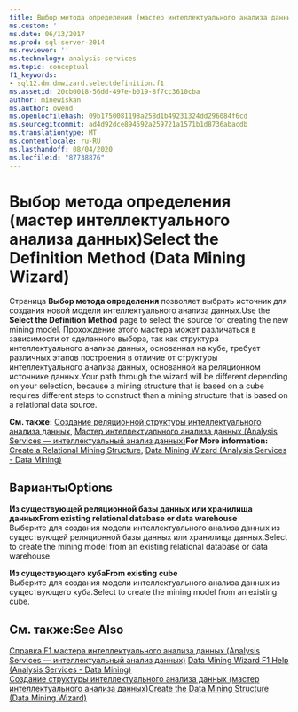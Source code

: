 ```yaml
---
title: Выбор метода определения (мастер интеллектуального анализа данных) | Документация Майкрософт
ms.custom: ''
ms.date: 06/13/2017
ms.prod: sql-server-2014
ms.reviewer: ''
ms.technology: analysis-services
ms.topic: conceptual
f1_keywords:
- sql12.dm.dmwizard.selectdefinition.f1
ms.assetid: 20cb0018-56dd-497e-b019-8f7cc3610cba
author: minewiskan
ms.author: owend
ms.openlocfilehash: 09b1750081198a258d1b49231324dd296084f6cd
ms.sourcegitcommit: ad4d92dce894592a259721a1571b1d8736abacdb
ms.translationtype: MT
ms.contentlocale: ru-RU
ms.lasthandoff: 08/04/2020
ms.locfileid: "87738876"
---
```

# <a name="select-the-definition-method-data-mining-wizard"></a><span data-ttu-id="9146b-102">Выбор метода определения (мастер интеллектуального анализа данных)</span><span class="sxs-lookup"><span data-stu-id="9146b-102">Select the Definition Method (Data Mining Wizard)</span></span>
  <span data-ttu-id="9146b-103">Страница **Выбор метода определения** позволяет выбрать источник для создания новой модели интеллектуального анализа данных.</span><span class="sxs-lookup"><span data-stu-id="9146b-103">Use the **Select the Definition Method** page to select the source for creating the new mining model.</span></span> <span data-ttu-id="9146b-104">Прохождение этого мастера может различаться в зависимости от сделанного выбора, так как структура интеллектуального анализа данных, основанная на кубе, требует различных этапов построения в отличие от структуры интеллектуального анализа данных, основанной на реляционном источнике данных.</span><span class="sxs-lookup"><span data-stu-id="9146b-104">Your path through the wizard will be different depending on your selection, because a mining structure that is based on a cube requires different steps to construct than a mining structure that is based on a relational data source.</span></span>  
  
 <span data-ttu-id="9146b-105">**См. также:** [Создание реляционной структуры интеллектуального анализа данных](data-mining/create-a-relational-mining-structure.md), [Мастер интеллектуального анализа данных (Analysis Services — интеллектуальный анализ данных)](data-mining/data-mining-wizard-analysis-services-data-mining.md)</span><span class="sxs-lookup"><span data-stu-id="9146b-105">**For More information:** [Create a Relational Mining Structure](data-mining/create-a-relational-mining-structure.md), [Data Mining Wizard &#40;Analysis Services - Data Mining&#41;](data-mining/data-mining-wizard-analysis-services-data-mining.md)</span></span>  
  
## <a name="options"></a><span data-ttu-id="9146b-106">Варианты</span><span class="sxs-lookup"><span data-stu-id="9146b-106">Options</span></span>  
 <span data-ttu-id="9146b-107">**Из существующей реляционной базы данных или хранилища данных**</span><span class="sxs-lookup"><span data-stu-id="9146b-107">**From existing relational database or data warehouse**</span></span>  
 <span data-ttu-id="9146b-108">Выберите для создания модели интеллектуального анализа данных из существующей реляционной базы данных или хранилища данных.</span><span class="sxs-lookup"><span data-stu-id="9146b-108">Select to create the mining model from an existing relational database or data warehouse.</span></span>  
  
 <span data-ttu-id="9146b-109">**Из существующего куба**</span><span class="sxs-lookup"><span data-stu-id="9146b-109">**From existing cube**</span></span>  
 <span data-ttu-id="9146b-110">Выберите для создания модели интеллектуального анализа данных из существующего куба.</span><span class="sxs-lookup"><span data-stu-id="9146b-110">Select to create the mining model from an existing cube.</span></span>  
  
## <a name="see-also"></a><span data-ttu-id="9146b-111">См. также:</span><span class="sxs-lookup"><span data-stu-id="9146b-111">See Also</span></span>  
 <span data-ttu-id="9146b-112">[Справка F1 мастера интеллектуального анализа данных &#40;Analysis Services — интеллектуальный анализ данных&#41;](data-mining-wizard-f1-help-analysis-services-data-mining.md) </span><span class="sxs-lookup"><span data-stu-id="9146b-112">[Data Mining Wizard F1 Help &#40;Analysis Services - Data Mining&#41;](data-mining-wizard-f1-help-analysis-services-data-mining.md) </span></span>  
 [<span data-ttu-id="9146b-113">Создание структуры интеллектуального анализа данных &#40;мастер интеллектуального анализа данных&#41;</span><span class="sxs-lookup"><span data-stu-id="9146b-113">Create the Data Mining Structure &#40;Data Mining Wizard&#41;</span></span>](create-the-data-mining-structure-data-mining-wizard.md)  
  
  
